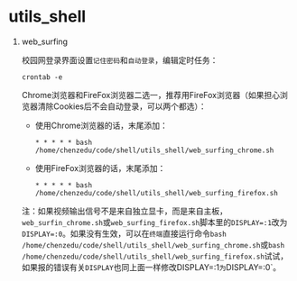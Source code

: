 # utils_shell

1. web_surfing

   校园网登录界面设置`记住密码`和`自动登录`，编辑定时任务：

   ```
   crontab -e
   ```

   Chrome浏览器和FireFox浏览器二选一，推荐用FireFox浏览器（如果担心浏览器清除Cookies后不会自动登录，可以两个都选）：

   - 使用Chrome浏览器的话，末尾添加：

     ```
     * * * * * bash /home/chenzedu/code/shell/utils_shell/web_surfing_chrome.sh
     ```

   - 使用FireFox浏览器的话，末尾添加：

     ```
     * * * * * bash /home/chenzedu/code/shell/utils_shell/web_surfing_firefox.sh
     ```

   注：如果视频输出信号不是来自独立显卡，而是来自主板，`web_surfin_chrome.sh`或`web_surfing_firefox.sh`脚本里的`DISPLAY=:1`改为`DISPLAY=:0`。如果没有生效，可以在`终端`直接运行命令`bash /home/chenzedu/code/shell/utils_shell/web_surfing_chrome.sh`或`bash /home/chenzedu/code/shell/utils_shell/web_surfing_firefox.sh`试试，如果报的错误有关`DISPLAY`也同上面一样修改DISPLAY=:1`为`DISPLAY=:0`。

